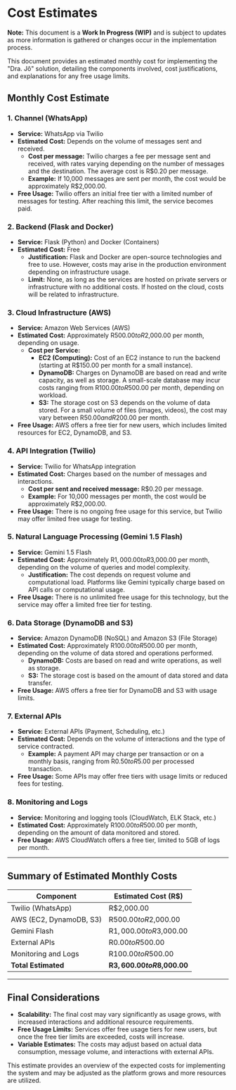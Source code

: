# Cost Estimates

**Note:** This document is a **Work In Progress (WIP)** and is subject to updates as more information is gathered or changes occur in the implementation process.

This document provides an estimated monthly cost for implementing the "Dra. Jô" solution, detailing the components involved, cost justifications, and explanations for any free usage limits.

## Monthly Cost Estimate

### 1. **Channel (WhatsApp)**
- **Service:** WhatsApp via Twilio
- **Estimated Cost:** Depends on the volume of messages sent and received.
  - **Cost per message:** Twilio charges a fee per message sent and received, with rates varying depending on the number of messages and the destination. The average cost is R$0.20 per message.
  - **Example:** If 10,000 messages are sent per month, the cost would be approximately R$2,000.00.
- **Free Usage:** Twilio offers an initial free tier with a limited number of messages for testing. After reaching this limit, the service becomes paid.

### 2. **Backend (Flask and Docker)**
- **Service:** Flask (Python) and Docker (Containers)
- **Estimated Cost:** Free
  - **Justification:** Flask and Docker are open-source technologies and free to use. However, costs may arise in the production environment depending on infrastructure usage.
  - **Limit:** None, as long as the services are hosted on private servers or infrastructure with no additional costs. If hosted on the cloud, costs will be related to infrastructure.

### 3. **Cloud Infrastructure (AWS)**
- **Service:** Amazon Web Services (AWS)
- **Estimated Cost:** Approximately R$500.00 to R$2,000.00 per month, depending on usage.
  - **Cost per Service:**
    - **EC2 (Computing):** Cost of an EC2 instance to run the backend (starting at R$150.00 per month for a small instance).
    - **DynamoDB:** Charges on DynamoDB are based on read and write capacity, as well as storage. A small-scale database may incur costs ranging from R$100.00 to R$500.00 per month, depending on workload.
    - **S3:** The storage cost on S3 depends on the volume of data stored. For a small volume of files (images, videos), the cost may vary between R$50.00 and R$200.00 per month.
- **Free Usage:** AWS offers a free tier for new users, which includes limited resources for EC2, DynamoDB, and S3.

### 4. **API Integration (Twilio)**
- **Service:** Twilio for WhatsApp integration
- **Estimated Cost:** Charges based on the number of messages and interactions.
  - **Cost per sent and received message:** R$0.20 per message.
  - **Example:** For 10,000 messages per month, the cost would be approximately R$2,000.00.
- **Free Usage:** There is no ongoing free usage for this service, but Twilio may offer limited free usage for testing.

### 5. **Natural Language Processing (Gemini 1.5 Flash)**
- **Service:** Gemini 1.5 Flash
- **Estimated Cost:** Approximately R$1,000.00 to R$3,000.00 per month, depending on the volume of queries and model complexity.
  - **Justification:** The cost depends on request volume and computational load. Platforms like Gemini typically charge based on API calls or computational usage.
- **Free Usage:** There is no unlimited free usage for this technology, but the service may offer a limited free tier for testing.

### 6. **Data Storage (DynamoDB and S3)**
- **Service:** Amazon DynamoDB (NoSQL) and Amazon S3 (File Storage)
- **Estimated Cost:** Approximately R$100.00 to R$500.00 per month, depending on the volume of data stored and operations performed.
  - **DynamoDB:** Costs are based on read and write operations, as well as storage.
  - **S3:** The storage cost is based on the amount of data stored and data transfer.
- **Free Usage:** AWS offers a free tier for DynamoDB and S3 with usage limits.

### 7. **External APIs**
- **Service:** External APIs (Payment, Scheduling, etc.)
- **Estimated Cost:** Depends on the volume of interactions and the type of service contracted.
  - **Example:** A payment API may charge per transaction or on a monthly basis, ranging from R$0.50 to R$5.00 per processed transaction.
- **Free Usage:** Some APIs may offer free tiers with usage limits or reduced fees for testing.

### 8. **Monitoring and Logs**
- **Service:** Monitoring and logging tools (CloudWatch, ELK Stack, etc.)
- **Estimated Cost:** Approximately R$100.00 to R$500.00 per month, depending on the amount of data monitored and stored.
- **Free Usage:** AWS CloudWatch offers a free tier, limited to 5GB of logs per month.

---

## Summary of Estimated Monthly Costs

| Component                    | Estimated Cost (R$)       |
|------------------------------|---------------------------|
| Twilio (WhatsApp)             | R$2,000.00                |
| AWS (EC2, DynamoDB, S3)       | R$500.00 to R$2,000.00    |
| Gemini Flash                  | R$1,000.00 to R$3,000.00  |
| External APIs                 | R$0.00 to R$500.00        |
| Monitoring and Logs           | R$100.00 to R$500.00      |
| **Total Estimated**           | **R$3,600.00 to R$8,000.00** |

---

## Final Considerations

- **Scalability:** The final cost may vary significantly as usage grows, with increased interactions and additional resource requirements.
- **Free Usage Limits:** Services offer free usage tiers for new users, but once the free tier limits are exceeded, costs will increase.
- **Variable Estimates:** The costs may adjust based on actual data consumption, message volume, and interactions with external APIs.

This estimate provides an overview of the expected costs for implementing the system and may be adjusted as the platform grows and more resources are utilized.
